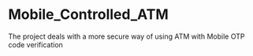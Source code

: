 # Mobile_Controlled_ATM
The project deals with a more secure way of using ATM with Mobile OTP code verification
